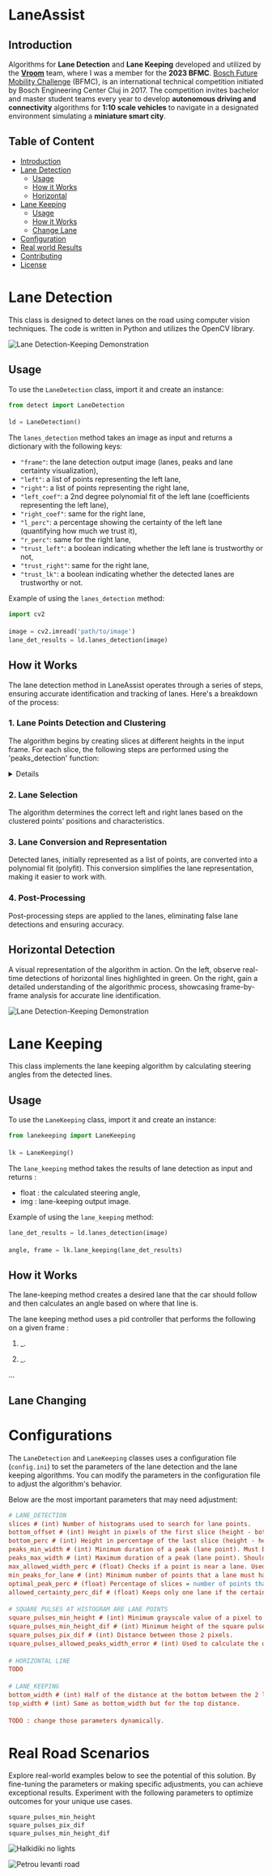 # LaneAssist

## Introduction
Algorithms for **Lane Detection** and **Lane Keeping** developed and utilized by the **[Vroom](https://vroom.web.auth.gr/)** team, where I was a member for the **2023 BFMC**. [Bosch Future Mobility Challenge](https://boschfuturemobility.com/) (BFMC), is an international technical competition initiated by Bosch Engineering Center Cluj in 2017. 
The competition invites bachelor and master student teams every year to develop **autonomous driving and connectivity** algorithms for **1:10 scale vehicles** to navigate in a designated environment simulating a **miniature smart city**. 

## Table of Content
- [Introduction](#introduction)
- [Lane Detection](#lane-detection)
    - [Usage](#usage)
    - [How it Works](#how-it-works)
    - [Horizontal](#horizontal-detection)
- [Lane Keeping](#lane-keeping)
    - [Usage](#usage-1)
    - [How it Works](#how-it-works-1)
    - [Change Lane]()
- [Configuration](#configurations)
- [Real world Results](#real-road-scenarios)
- [Contributing](#contributing)
- [License](#license)

# Lane Detection 
This class is designed to detect lanes on the road using computer vision techniques. The code is written in Python and utilizes the OpenCV library.

![Lane Detection-Keeping Demonstration](/gifs/result_fast.gif)

## Usage

To use the `LaneDetection` class, import it and create an instance:
```python
from detect import LaneDetection

ld = LaneDetection()
```

The `lanes_detection` method takes an image as input and returns a dictionary with the following keys:
- `"frame"`: the lane detection output image (lanes, peaks and lane certainty visualization),
- `"left"`: a list of points representing the left lane,
- `"right"`: a list of points representing the right lane,
- `"left_coef"`: a 2nd degree polynomial fit of the left lane (coefficients representing the left lane),
- `"right_coef"`: same for the right lane,
- `"l_perc"`: a percentage showing the certainty of the left lane (quantifying how much we trust it),
- `"r_perc"`: same for the right lane,
- `"trust_left"`: a boolean indicating whether the left lane is trustworthy or not,
- `"trust_right"`: same for the right lane,
- `"trust_lk"`: a boolean indicating whether the detected lanes are trustworthy or not.

Example of using the `lanes_detection` method:

```python
import cv2

image = cv2.imread('path/to/image')
lane_det_results = ld.lanes_detection(image)
```

## How it Works

The lane detection method in LaneAssist operates through a series of steps, ensuring accurate identification and tracking of lanes. Here's a breakdown of the process:

### 1. Lane Points Detection and Clustering

The algorithm begins by creating slices at different heights in the input frame. For each slice, the following steps are performed using the 'peaks_detection' function:

<details>
<summary>Details</summary>

For each slice, the following processes take place:

1. **Points Detection Method:**
   The lane points in a histogram (slice) are treated as "squared pulses." The algorithm detects these pulses in the form of points.
   ![Slice values](/image_repository/histogram_values.jpg)

   <!-- TODO: Implement Histogram function -->

   Running the point detection algorithm (without clustering) results in the visualization shown below:

   ![Points Detection Visualization](/gifs/slices_point_detection_visualization.gif)

2. **Cluster Points into Different Lanes:**
   After detecting points in each slice, the algorithm clusters the newly detected points into lanes. This step involves organizing the points into coherent lanes.

   ![Points Clustering Visualization](/gifs/clustering_visualization.gif)

</details>

### 2. Lane Selection
The algorithm determines the correct left and right lanes based on the clustered points' positions and characteristics.

### 3. Lane Conversion and Representation
Detected lanes, initially represented as a list of points, are converted into a polynomial fit (polyfit). This conversion simplifies the lane representation, making it easier to work with.

### 4. Post-Processing
Post-processing steps are applied to the lanes, eliminating false lane detections and ensuring accuracy.

## Horizontal Detection
A visual representation of the algorithm in action. On the left, observe real-time detections of horizontal lines highlighted in green. On the right, gain a detailed understanding of the algorithmic process, showcasing frame-by-frame analysis for accurate line identification.

![Lane Detection-Keeping Demonstration](/gifs/horizontal_detection.gif)

# Lane Keeping
This class implements the lane keeping algorithm by calculating steering angles from the detected lines.

## Usage

To use the `LaneKeeping` class, import it and create an instance:
```python
from lanekeeping import LaneKeeping

lk = LaneKeeping()
```

The `lane_keeping` method takes the results of lane detection as input and returns :
- float : the calculated steering angle,
- img : lane-keeping output image.

Example of using the `lane_keeping` method:
```python
lane_det_results = ld.lanes_detection(image)

angle, frame = lk.lane_keeping(lane_det_results)
```

##  How it Works

The lane-keeping method creates a desired lane that the car should follow and then calculates an angle based on where that line is.

Τhe lane keeping method uses a pid controller that performs the following on a given frame : 
<br/>

1. _. 
        
2. _.

...

## Lane Changing


# Configurations
The `LaneDetection` and `LaneKeeping` classes uses a configuration file (`config.ini`) to set the parameters of the lane detection and the lane keeping algorithms. You can modify the parameters in the configuration file to adjust the algorithm's behavior.

Below are the most important parameters that may need adjustment:
```ini
# LANE_DETECTION
slices # (int) Number of histograms used to search for lane points.
bottom_offset # (int) Height in pixels of the first slice (height - bottom_offset).
bottom_perc # (int) Height in percentage of the last slice (height - height * bottom_perc).
peaks_min_width # (int) Minimum duration of a peak (lane point). Must be less than the value of a lane's point at the last slice.
peaks_max_width # (int) Maximum duration of a peak (lane point). Should be greater than the one at the first slice.
max_allowed_width_perc # (float) Checks if a point is near a lane. Used in lane clustering.
min_peaks_for_lane # (int) Minimum number of points that a lane must have.
optimal_peak_perc # (float) Percentage of slices = number of points that a lane must have to be considered as right or left.
allowed_certainty_perc_dif # (float) Keeps only one lane if the certainty difference is greater than this parameter.

# SQUARE PULSES AT HISTOGRAM ARE LANE POINTS
square_pulses_min_height # (int) Minimum grayscale value of a pixel to be a lane point.
square_pulses_min_height_dif # (int) Minimum height of the square pulse. When 2 pixels difference exceeds this value, a peak (lane point) has started.
square_pulses_pix_dif # (int) Distance between those 2 pixels.
square_pulses_allowed_peaks_width_error # (int) Used to calculate the upper threshold of the width of a 'square pulse'.

# HORIZONTAL LINE
TODO

# LANE_KEEPING
bottom_width # (int) Half of the distance at the bottom between the 2 lanes.
top_width # (int) Same as bottom_width but for the top distance.

TODO : change those parameters dynamically.
```

# Real Road Scenarios

Explore real-world examples below to see the potential of this solution. By fine-tuning the parameters or making specific adjustments, you can achieve exceptional results. 
Experiment with the following parameters to optimize outcomes for your unique use cases.
```
square_pulses_min_height
square_pulses_pix_dif
square_pulses_min_height_dif
```

![Halkidiki no lights](/gifs/real_world_halkidiki_no_lights.gif) 

![Petrou levanti road](/gifs/real_world_petrou_levanti_panorama.gif)
